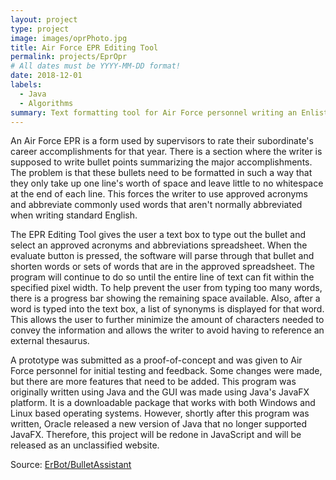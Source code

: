 ```yaml
---
layout: project
type: project
image: images/oprPhoto.jpg
title: Air Force EPR Editing Tool
permalink: projects/EprOpr
# All dates must be YYYY-MM-DD format!
date: 2018-12-01
labels:
  - Java
  - Algorithms
summary: Text formatting tool for Air Force personnel writing an Enlisted Performance Report (EPR).
---
```


An Air Force EPR is a form used by supervisors to rate their subordinate's career accomplishments for that year. There is a section where the writer is supposed to write bullet points summarizing the major accomplishments. The problem is that these bullets need to be formatted in such a way that they only take up one line's worth of space and leave little to no whitespace at the end of each line. This forces the writer to use approved acronyms and abbreviate commonly used words that aren't normally abbreviated when writing standard English.

The EPR Editing Tool gives the user a text box to type out the bullet and select an approved acronyms and abbreviations spreadsheet. When the evaluate button is pressed, the software will parse through that bullet and shorten words or sets of words that are in the approved spreadsheet. The program will continue to do so until the entire line of text can fit within the specified pixel width. To help prevent the user from typing too many words, there is a progress bar showing the remaining space available. Also, after a word is typed into the text box, a list of synonyms is displayed for that word. This allows the user to further minimize the amount of characters needed to convey the information and allows the writer to avoid having to reference an external thesaurus.

A prototype was submitted as a proof-of-concept and was given to Air Force personnel for initial testing and feedback. Some changes were made, but there are more features that need to be added. This program was originally written using Java and the GUI was made using Java's JavaFX platform. It is a downloadable package that works with both Windows and Linux based operating systems. However, shortly after this program was written, Oracle released a new version of Java that no longer supported JavaFX. Therefore, this project will be redone in JavaScript and will be released as an unclassified website.




Source: <a href="https://github.com/ErBot/BulletAssistant"><i class="large github icon "></i>ErBot/BulletAssistant</a>

